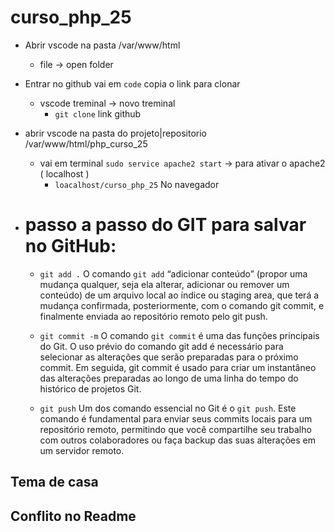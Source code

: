 # curso_php_25
- Abrir vscode na pasta /var/www/html
   - file -> open folder
-  Entrar no github vai em `code` copia o link para clonar
   - vscode treminal -> novo treminal
     - `git clone` link github
- abrir vscode na pasta do projeto|repositorio /var/www/html/php_curso_25
     - vai em terminal `sudo service apache2 start` -> para ativar o apache2 ( localhost )
       - `loacalhost/curso_php_25` No navegador

- # passo a passo do GIT para salvar no GitHub:

  
  - `git add .` O comando `git add` “adicionar conteúdo” (propor uma mudança qualquer, seja ela alterar, adicionar ou remover um conteúdo) de um arquivo local ao índice ou staging area, que terá a mudança confirmada, posteriormente, com o comando git commit, e finalmente enviada ao repositório remoto pelo git push.
  
  - `git commit -m` O comando `git commit` é uma das funções principais do Git. O uso prévio do comando git add é necessário para selecionar as alterações que serão preparadas para o 
  próximo commit. Em seguida, git commit é usado para criar um instantâneo das alterações preparadas ao longo de uma linha do tempo do histórico de projetos Git.
  
  - `git push` Um dos comando essencial no Git é o `git push`. Este comando é fundamental para enviar seus commits locais para um repositório remoto, permitindo que você compartilhe seu trabalho com outros colaboradores ou faça backup das suas alterações em um servidor remoto. 


## Tema de casa  

## Conflito no Readme